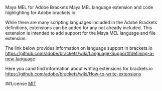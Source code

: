 Maya MEL for Adobe Brackets
Maya MEL language extension and code highlighting for Adobe brackets.io

While there are many scripting languages included in the Adobe Brackets definitions, extensions can be added for any not already included. This extension is intended to add support for the Maya MEL language and file extension.

The link below provides information on language
support in brackets.io
https://github.com/adobe/brackets/wiki/Language-Support#defining-a-new-language

Here you cand find information about writing extensions
for brackets.io
https://github.com/adobe/brackets/wiki/How-to-write-extensions

##License
[MIT](http://opensource.org/licenses/MIT)